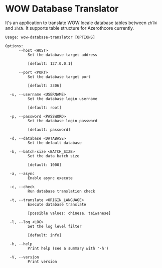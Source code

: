 # WOW Database Translator
It's an application to translate WOW locale database tables between `zhTW` and `zhCN`.
It supports table structure for Azerothcore currently.

```
Usage: wow-database-translator [OPTIONS]

Options:
      --host <HOST>
          Set the database target address

          [default: 127.0.0.1]

      --port <PORT>
          Set the database target port

          [default: 3306]

  -u, --username <USERNAME>
          Set the database login username

          [default: root]

  -p, --password <PASSWORD>
          Set the database login password

          [default: password]

  -d, --database <DATABASE>
          Set the default database

  -b, --batch-size <BATCH_SIZE>
          Set the data batch size

          [default: 1000]

  -a, --async
          Enable async execute

  -c, --check
          Run database translation check

  -t, --translate <ORIGIN_LANGUAGE>
          Execute database translate

          [possible values: chinese, taiwanese]

  -l, --log <LOG>
          Set the log level filter

          [default: info]

  -h, --help
          Print help (see a summary with '-h')

  -V, --version
          Print version
```
